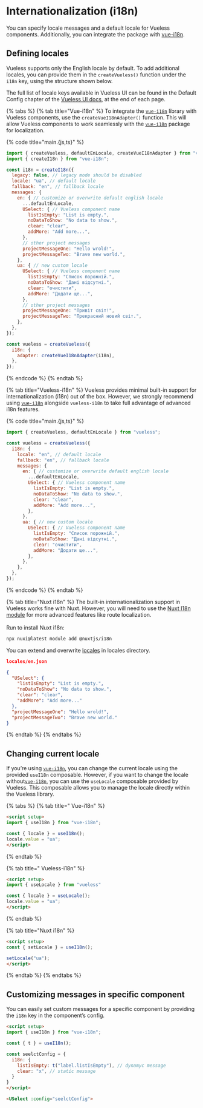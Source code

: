 # Internationalization (i18n)

You can specify locale messages and a default locale for Vueless components. Additionally, you can integrate the package with [vue-i18n](https://vue-i18n.intlify.dev/).

## Defining locales

Vueless supports only the English locale by default. To add additional locales, you can provide them in the `createVueless()` function under the `i18n` key, using the structure shown below.

The full list of locale keys available in Vueless UI can be found in the Default Config chapter of the  [Vueless UI docs](https://ui.vueless.com/), at the end of each page.

{% tabs %}
{% tab title="Vue-i18n" %}
To integrate the [`vue-i18n`](https://vue-i18n.intlify.dev/) library with Vueless components, use the `createVueI18nAdapter()` function. This will allow Vueless components to work seamlessly with the [`vue-i18n`](https://vue-i18n.intlify.dev/) package for localization.

{% code title="main.{js,ts}" %}
```javascript
import { createVueless, defaultEnLocale, createVueI18nAdapter } from "vueless";
import { createI18n } from "vue-i18n";

const i18n = createI18n({
  legacy: false, // legacy mode should be disabled
  locale: "ua", // default locale
  fallback: "en", // fallback locale
  messages: {
    en: { // customize or overwrite default english locale
      ...defaultEnLocale,
      USelect: { // Vueless component name
        listIsEmpty: "List is empty.",
        noDataToShow: "No data to show.",
        clear: "clear",
        addMore: "Add more...",
      },
      // other project messages
      projectMessageOne: "Hello wrold!",
      projectMessageTwo: "Brave new world.",
    },
    ua: { // new custom locale
      USelect: { // Vueless component name
        listIsEmpty: "Список порожній.",
        noDataToShow: "Дані відсутні.",
        clear: "очистити",
        addMore: "Додати ще...",
      },
      // other project messages
      projectMessageOne: "Привіт світ!",
      projectMessageTwo: "Прекрасний новий світ.",
    },
  },
});

const vueless = createVueless({
  i18n: {
    adapter: createVueI18nAdapter(i18n),
  },
});
```
{% endcode %}
{% endtab %}

{% tab title="Vueless-i18n" %}
Vueless provides minimal built-in support for internationalization (i18n) out of the box. However, we strongly recommend using [`vue-i18n`](https://vue-i18n.intlify.dev/) alongside `vueless-i18n` to take full advantage of advanced i18n features.

{% code title="main.{js,ts}" %}
```javascript
import { createVueless, defaultEnLocale } from "vueless";

const vueless = createVueless({
  i18n: {
    locale: "en", // default locale
    fallback: "en", // fallback locale
    messages: {
      en: { // customize or overwrite default english locale
        ...defaultEnLocale,
        USelect: { // Vueless component name
          listIsEmpty: "List is empty.",
          noDataToShow: "No data to show.",
          clear: "clear",
          addMore: "Add more...",
        },
      },
      ua: { // new custom locale
        USelect: { // Vueless component name
          listIsEmpty: "Список порожній.",
          noDataToShow: "Дані відсутні.",
          clear: "очистити",
          addMore: "Додати ще...",
        },
      },
    },
  },
});
```
{% endcode %}
{% endtab %}

{% tab title="Nuxt i18n" %}
The built-in internationalization support in Vueless works fine with Nuxt. However, you will need to use the [Nuxt I18n module](https://i18n.nuxtjs.org/) for more advanced features like route localization. \
\
Run to install Nuxt i18n:

```bash
npx nuxi@latest module add @nuxtjs/i18n
```

You can extend and overwrite [locales](https://i18n.nuxtjs.org/docs/getting-started/usage) in locales directory.

```json
locales/en.json

{
  "USelect": {
    "listIsEmpty": "List is empty.",
    "noDataToShow": "No data to show.",
    "clear": "clear",
    "addMore": "Add more..."
  },
  "projectMessageOne": "Hello wrold!",
  "projectMessageTwo": "Brave new world."
}
```
{% endtab %}
{% endtabs %}



## Changing current locale

If you’re using [`vue-i18n`](https://vue-i18n.intlify.dev/), you can change the current locale using the provided `useI18n` composable. However, if you want to change the locale without[`vue-i18n`](https://vue-i18n.intlify.dev/), you can use the `useLocale` composable provided by Vueless. This composable allows you to manage the locale directly within the Vueless library.

{% tabs %}
{% tab title=" Vue-i18n" %}
```html
<script setup>
import { useI18n } from "vue-i18n";

const { locale } = useI18n();
locale.value = "ua";
</script>
```
{% endtab %}

{% tab title=" Vueless-i18n" %}
```html
<script setup>
import { useLocale } from "vueless"

const { locale } = useLocale();
locale.value = "ua";
</script>
```
{% endtab %}

{% tab title="Nuxt i18n" %}
```html
<script setup>
const { setLocale } = useI18n();

setLocale("ua");
</script>
```
{% endtab %}
{% endtabs %}

## Customizing messages in specific component

You can easily set custom messages for a specific component by providing the `i18n` key in the component’s config.

```html
<script setup>
import { useI18n } from "vue-i18n";

const { t } = useI18n();

const seelctConfig = {
  i18n: {
    listIsEmpty: t("label.listIsEmpty"), // dynamyc message
    clear: "x", // static message
  }
}
</script>

<USelect :config="seelctConfig">
```
